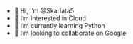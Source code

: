 - 👋 Hi, I’m @Skarlata5
- 👀 I’m interested in Cloud
- 🌱 I’m currently learning Python
- 💞️ I’m looking to collaborate on Google

<!---
Skarlata5/Skarlata5 is a ✨ special ✨ repository because its `README.md` (this file) appears on your GitHub profile.
You can click the Preview link to take a look at your changes.
--->
